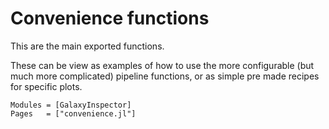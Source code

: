 # Convenience functions

This are the main exported functions. 

These can be view as examples of how to use the more configurable (but much more complicated) pipeline functions, or as simple pre made recipes for specific plots.

```@autodocs
Modules = [GalaxyInspector]
Pages   = ["convenience.jl"]
```
